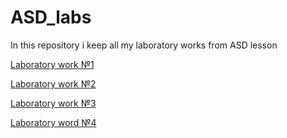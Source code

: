 # ASD_labs
 
 In this repository i keep all my laboratory works from ASD lesson
 
 [Laboratory work №1](https://github.com/xpadx1/ASD_labs/tree/main/Lab_1)
 
 [Laboratory work №2](https://github.com/xpadx1/ASD_labs/tree/main/Lab_2)
 
 [Laboratory work №3](https://github.com/xpadx1/ASD_labs/tree/main/Lab_3)
 
 [Laboratory word №4](https://github.com/xpadx1/ASD_labs/tree/main/Lab_4)
